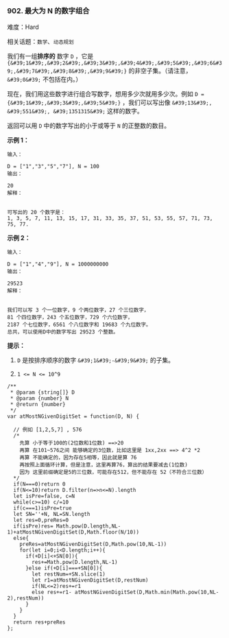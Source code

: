 ### 902. 最大为 N 的数字组合

难度：Hard

相关话题：`数学`、`动态规划`

我们有一组**排序的** 数字  `D` ，它是  `{&#39;1&#39;,&#39;2&#39;,&#39;3&#39;,&#39;4&#39;,&#39;5&#39;,&#39;6&#39;,&#39;7&#39;,&#39;8&#39;,&#39;9&#39;}` 的非空子集。（请注意， `&#39;0&#39;`  不包括在内。）



现在，我们用这些数字进行组合写数字，想用多少次就用多少次。例如 `D = {&#39;1&#39;,&#39;3&#39;,&#39;5&#39;}` ，我们可以写出像 `&#39;13&#39;, &#39;551&#39;, &#39;1351315&#39;` 这样的数字。



返回可以用  `D`  中的数字写出的小于或等于  `N`  的正整数的数目。







**示例 1：** 



```
输入：

D = ["1","3","5","7"], N = 100
输出：

20
解释：


可写出的 20 个数字是：
1, 3, 5, 7, 11, 13, 15, 17, 31, 33, 35, 37, 51, 53, 55, 57, 71, 73, 75, 77.
```


**示例 2：** 



```
输入：

D = ["1","4","9"], N = 1000000000
输出：

29523
解释：


我们可以写 3 个一位数字，9 个两位数字，27 个三位数字，
81 个四位数字，243 个五位数字，729 个六位数字，
2187 个七位数字，6561 个八位数字和 19683 个九位数字。
总共，可以使用D中的数字写出 29523 个整数。
```






**提示：** 




1.  `D`  是按排序顺序的数字  `&#39;1&#39;-&#39;9&#39;`  的子集。

2.  `1 <= N <= 10^9` 




```
/**
 * @param {string[]} D
 * @param {number} N
 * @return {number}
 */
var atMostNGivenDigitSet = function(D, N) {

  // 例如 [1,2,5,7] , 576
  /*
    先算 小于等于100的(2位数和1位数) ==>20
    再算 在101~576之间 能够确定的3位数，比如这里是 1xx,2xx ==> 4^2 *2
    再算 不能确定的，因为存在5相等，因此就是算 76
    再按照上面循环计算，但是注意，这里再算76，算出的结果要减去(1位数)
    因为 这里前缀确定是5的三位数，可能存在512，但不能存在 52（不符合三位数）
  */
  if(N===0)return 0
  if(N<=10)return D.filter(n=>n<=N).length
  let isPre=false, c=N
  while(c>=10) c/=10
  if(c===1)isPre=true
  let SN=''+N, NL=SN.length
  let res=0,preRes=0
  if(isPre)res= Math.pow(D.length,NL-1)+atMostNGivenDigitSet(D,Math.floor(N/10))
  else{
    preRes=atMostNGivenDigitSet(D,Math.pow(10,NL-1))
    for(let i=0;i<D.length;i++){
      if(+D[i]<+SN[0]){
        res+=Math.pow(D.length,NL-1)
      }else if(+D[i]===+SN[0]){
        let restNum=+SN.slice(1)
        let r1=atMostNGivenDigitSet(D,restNum)
        if(NL<=2)res+=r1
        else res+=r1- atMostNGivenDigitSet(D,Math.min(Math.pow(10,NL-2),restNum))
      }
    }
  }
  return res+preRes
};
```

